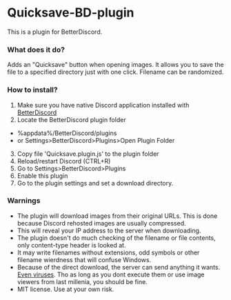 # Quicksave-BD-plugin
This is a plugin for BetterDiscord.

### What does it do?
Adds an "Quicksave" button when opening images. It allows you to save the file to a specified directory just with one click. Filename can be randomized.


### How to install?
1. Make sure you have native Discord application installed with [BetterDiscord](https://betterdiscord.net)
2. Locate the BetterDiscord plugin folder
  * %appdata%/BetterDiscord/plugins
  * or Settings>BetterDiscord>Plugins>Open Plugin Folder
3. Copy file 'Quicksave.plugin.js' to the plugin folder
4. Reload/restart Discord (CTRL+R)
5. Go to Settings>BetterDiscord>Plugins
6. Enable this plugin
7. Go to the plugin settings and set a download directory.


### Warnings
- The plugin will download images from their original URLs. This is done because Discord rehosted images are usually compressed.
- This will reveal your IP address to the server when downloading.
- The plugin doesn't do much checking of the filename or file contents, only content-type header is looked at. 
- It may write filenames without extensions, odd symbols or other filename wierdness that will confuse Windows.
- Because of the direct download, the server can send anything it wants. [Even viruses](https://stackoverflow.com/questions/9675941/how-can-a-virus-exist-in-an-image). Tho as long as you dont execute them or use image viewers from last millenia, you should be fine.
- MIT license. Use at your own risk. 
